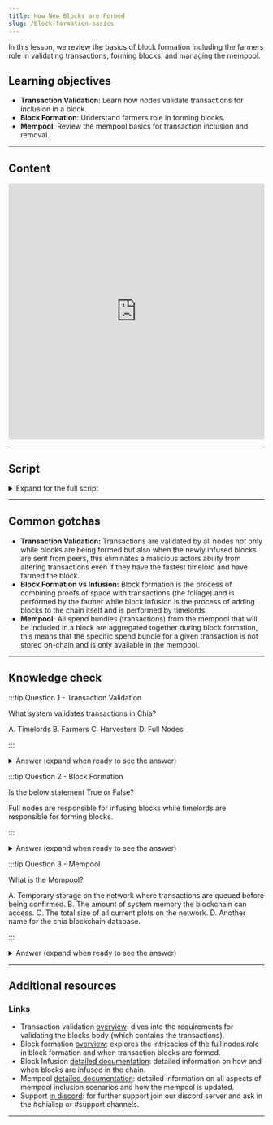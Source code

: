 ```yaml
---
title: How New Blocks are Formed
slug: /block-formation-basics
---
```

In this lesson, we review the basics of block formation including the farmers role in validating transactions, forming blocks, and managing the mempool.

## Learning objectives
- **Transaction Validation**: Learn how nodes validate transactions for inclusion in a block.
- **Block Formation**: Understand farmers role in forming blocks.
- **Mempool**: Review the mempool basics for transaction inclusion and removal.

---

## Content

<div class="videoWrapper">
<iframe width="100%" height="504" src="https://www.youtube.com/embed/yxt53B4GGbM" frameborder="0" allowfullscreen="allowfullscreen"></iframe>
</div>

---

## Script
<details>

<summary> Expand for the full script </summary>

00:00  
Every time a transaction occurs, it first gets sent to a full node (a node that is staying synced with the current state of the network), which verifies that it is a valid transaction. 

00:15
This verification ensures that the conditions and signatures are valid, and that the coins being spent are currently unspent and valid. The transaction is then added to the mempool waiting to be included in a block.

00:30
A Farmer that wins the challenge will form a block by retrieving transactions from the mempool, usually based on fee amount, until the maximum block size is reached. The block is then signed and added to the chain, 

00:45
and the relevant transactions are cleared from the mempool. In this way, transactions are propagated throughout the network very quickly, through the mempool, but are only confirmed once included in a block.

01:00

</details>

---

## Common gotchas

- **Transaction Validation:** Transactions are validated by all nodes not only while blocks are being formed but also when the newly infused blocks are sent from peers, this eliminates a malicious actors ability from altering transactions even if they have the fastest timelord and have farmed the block.  
- **Block Formation vs Infusion:** Block formation is the process of combining proofs of space with transactions (the foliage) and is performed by the farmer while block infusion is the process of adding blocks to the chain itself and is performed by timelords.  
- **Mempool:** All spend bundles (transactions) from the mempool that will be included in a block are aggregated together during block formation, this means that the specific spend bundle for a given transaction is not stored on-chain and is only available in the mempool.  

---

## Knowledge check

:::tip Question 1 - Transaction Validation

What system validates transactions in Chia?

A. Timelords
B. Farmers
C. Harvesters
D. Full Nodes

:::

<details>

<summary> Answer (expand when ready to see the answer)  </summary>

D. Full Nodes

</details>

:::tip Question 2 - Block Formation

Is the below statement True or False?

Full nodes are responsible for infusing blocks while timelords are responsible for forming blocks.

:::

<details>

<summary> Answer (expand when ready to see the answer)  </summary>

False, it is timelords that **infuse** blocks to the chain and the role of full nodes to **form** blocks while creating proofs of space.

</details>

:::tip Question 3 - Mempool

What is the Mempool?

A. Temporary storage on the network where transactions are queued before being confirmed.
B. The amount of system memory the blockchain can access.
C. The total size of all current plots on the network.
D. Another name for the chia blockchain database.

:::

<details>

<summary> Answer (expand when ready to see the answer) </summary>

A. Temporary storage on the network where transactions are queued before being confirmed.

</details>

---

## Additional resources

### Links

- Transaction validation [overview](https://docs.chia.net/block-validation/#body-validation): dives into the requirements for validating the blocks body (which contains the transactions).
- Block formation [overview](https://docs.chia.net/consensus-foliage): explores the intricacies of the full nodes role in block formation and when transaction blocks are formed.  
- Block Infusion [detailed documentation](https://docs.chia.net/signage-and-infusion-points/): detailed information on how and when blocks are infused in the chain.  
- Mempool [detailed documentation](https://docs.chia.net/mempool/): detailed information on all aspects of mempool inclusion scenarios and how the mempool is updated. 
- Support [in discord](https://discord.gg/chia): for further support join our discord server and ask in the #chialisp or #support channels.  

--- 
